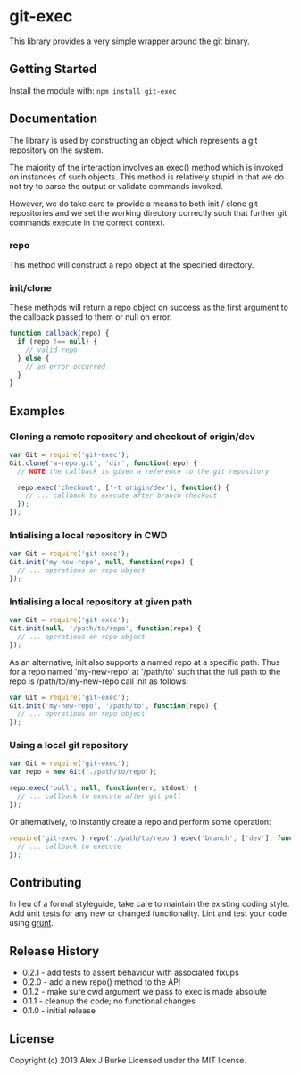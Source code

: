 # git-exec
This library provides a very simple wrapper around the git binary.

## Getting Started
Install the module with: `npm install git-exec`

## Documentation
The library is used by constructing an object which represents a
git repository on the system.

The majority of the interaction involves an exec() method which is
invoked on instances of such objects. This method is relatively stupid in
that we do not try to parse the output or validate commands invoked.

However, we do take care to provide a means to both init / clone git
repositories and we set the working directory correctly such that
further git commands execute in the correct context.

### repo
This method will construct a repo object at the specified directory.

### init/clone
These methods will return a repo object on success as the first argument to the
callback passed to them or null on error.

```javascript
function callback(repo) {
  if (repo !== null) {
    // valid repo
  } else {
    // an error occurred
  }
}
```

## Examples

### Cloning a remote repository and checkout of origin/dev
```javascript
var Git = require('git-exec');
Git.clone('a-repo.git', 'dir', function(repo) {
  // NOTE the callback is given a reference to the git repository

  repo.exec('checkout', ['-t origin/dev'], function() {
    // ... callback to execute after branch checkout
  });
});
```

### Intialising a local repository in CWD

```javascript
var Git = require('git-exec');
Git.init('my-new-repo', null, function(repo) {
  // ... operations on repo object
});
```

### Intialising a local repository at given path
```javascript
var Git = require('git-exec');
Git.init(null, '/path/to/repo', function(repo) {
  // ... operations on repo object
});
```

As an alternative, init also supports a named repo at a specific path. Thus
for a repo named 'my-new-repo' at '/path/to' such that the full path to the
repo is /path/to/my-new-repo call init as follows:

```javascript
var Git = require('git-exec');
Git.init('my-new-repo', '/path/to', function(repo) {
  // ... operations on repo object
});
```

### Using a local git repository
```javascript
var Git = require('git-exec');
var repo = new Git('./path/to/repo');

repo.exec('pull', null, function(err, stdout) {
  // ... callback to execute after git pull
});
```

Or alternatively, to instantly create a repo and perform some operation:

```javascript
require('git-exec').repo('./path/to/repo').exec('branch', ['dev'], function() {
  // ... callback to execute
});
```

## Contributing
In lieu of a formal styleguide, take care to maintain the existing coding style. Add
unit tests for any new or changed functionality.
Lint and test your code using [grunt](https://github.com/gruntjs/grunt).

## Release History
* 0.2.1 - add tests to assert behaviour with associated fixups
* 0.2.0 - add a new repo() method to the API
* 0.1.2 - make sure cwd argument we pass to exec is made absolute
* 0.1.1 - cleanup the code; no functional changes
* 0.1.0 - initial release

## License
Copyright (c) 2013 Alex J Burke
Licensed under the MIT license.
